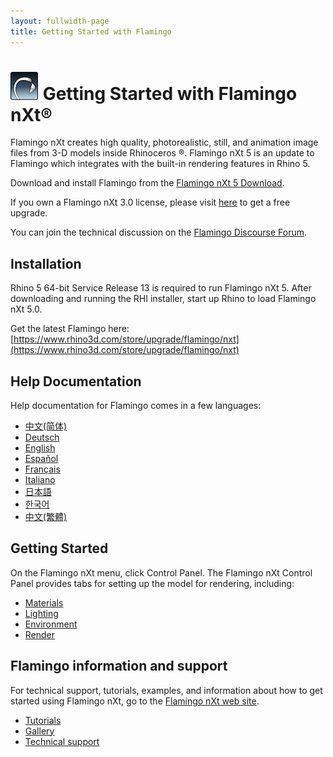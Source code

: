 ```yaml
---
layout: fullwidth-page
title: Getting Started with Flamingo
---
```


<!-- TODO: This page mentions "Work in Progress" and "Flamingo Beta" and has to be updated once Flamingo has been released -->

# ![images/flamingotab.svg](images/flamingotab.svg) Getting Started with Flamingo nXt®
Flamingo nXt creates high quality, photorealistic, still, and animation image files from 3-D models inside Rhinoceros ®. Flamingo nXt 5 is an update to Flamingo which integrates with the built-in rendering features in Rhino 5.

Download and install Flamingo from the [Flamingo nXt 5 Download](http://www.rhino3d.com/download/flamingo/5/evaluation).

If you own a Flamingo nXt 3.0 license, please visit [here](https://www.rhino3d.com/store/upgrade/flamingo/nxt) to get a free upgrade. 

You can join the technical discussion on the [Flamingo Discourse Forum](http://discourse.mcneel.com/c/rendering/flamingo).

## Installation

Rhino 5 64-bit Service Release 13 is required to run Flamingo nXt 5.
After downloading and running the RHI installer, start up Rhino to load Flamingo nXt 5.0.

Get the latest Flamingo here: [https://www.rhino3d.com/store/upgrade/flamingo/nxt](https://www.rhino3d.com/store/upgrade/flamingo/nxt)

## Help Documentation
Help documentation for Flamingo comes in a few languages:

* [中文(简体)]({{baseurl}}/cn/flamingo/5/help)
* [Deutsch]({{baseurl}}/de/flamingo/5/help)
* [English]({{baseurl}}/en/flamingo/5/help)
* [Español]({{baseurl}}/es/flamingo/5/help)
* [Français]({{baseurl}}/fr/flamingo/5/help)
* [Italiano]({{baseurl}}/it/flamingo/5/help)
* [日本語]({{baseurl}}/jp/flamingo/5/help)
* [한국어]({{baseurl}}/kr/flamingo/5/help)
* [中文(繁體)]({{baseurl}}/tw/flamingo/5/help)

## Getting Started
On the Flamingo nXt menu, click Control Panel. The Flamingo nXt  Control Panel provides tabs for setting up the model for rendering, including:

* [Materials](../help/material-editor.html)
* [Lighting](../help/lighting-tab.html)
* [Environment](../help/environment-tab.html)
* [Render](../help/render-tab.html)

## Flamingo information and support
For technical support, tutorials, examples, and information about how to get started using Flamingo nXt, go to the [Flamingo nXt web site](http://nxt.flamingo3d.com/).

 * [Tutorials](http://nxt.flamingo3d.com/page/tutorials-and-documentation)
 * [Gallery](http://nxt.flamingo3d.com/photo)
 * [Technical support](http://discourse.mcneel.com/c/rendering/flamingo)
